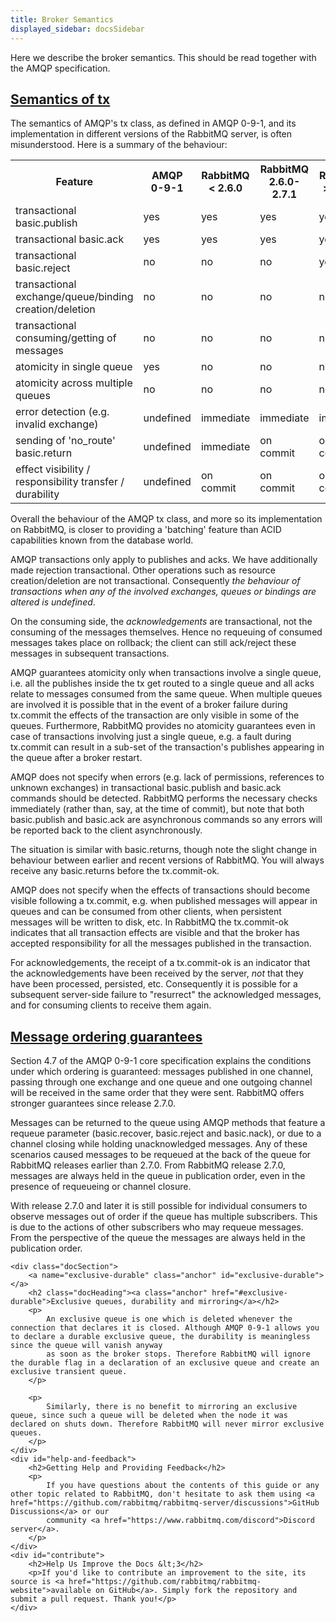 ```yaml
---
title: Broker Semantics
displayed_sidebar: docsSidebar
---
```

<div id="left-content">
    <p class="intro">
        Here we describe the broker semantics. This should be read together with the AMQP specification.
    </p>
    <div class="docSection">
        <a name="tx" class="anchor" id="tx"></a>
        <h2 class="docHeading"><a class="anchor" href="#tx">Semantics of tx</a></h2>
        <p>The semantics of AMQP's <span class="code">tx</span> class, as defined in AMQP 0-9-1, and its implementation in different versions of the RabbitMQ server, is often misunderstood. Here is a summary of the behaviour:</p>
        <table>
            <tbody>
                <tr>
                    <th>Feature</th>
                    <th>
                        AMQP<br />
                        0-9-1
                    </th>
                    <th>
                        RabbitMQ<br />
                        &lt; 2.6.0
                    </th>
                    <th>
                        RabbitMQ<br />
                        2.6.0-2.7.1
                    </th>
                    <th>
                        RabbitMQ<br />
                        &gt;= 2.8.0
                    </th>
                </tr>
                <tr>
                    <td>transactional <span class="code">basic.publish</span></td>
                    <td>yes</td>
                    <td>yes</td>
                    <td>yes</td>
                    <td>yes</td>
                </tr>
                <tr>
                    <td>transactional <span class="code">basic.ack</span></td>
                    <td>yes</td>
                    <td>yes</td>
                    <td>yes</td>
                    <td>yes</td>
                </tr>
                <tr>
                    <td>transactional <span class="code">basic.reject</span></td>
                    <td>no</td>
                    <td>no</td>
                    <td>no</td>
                    <td>yes</td>
                </tr>
                <tr>
                    <td>transactional exchange/queue/binding creation/deletion</td>
                    <td>no</td>
                    <td>no</td>
                    <td>no</td>
                    <td>no</td>
                </tr>
                <tr>
                    <td>transactional consuming/getting of messages</td>
                    <td>no</td>
                    <td>no</td>
                    <td>no</td>
                    <td>no</td>
                </tr>
                <tr>
                    <td>atomicity in single queue</td>
                    <td>yes</td>
                    <td>no</td>
                    <td>no</td>
                    <td>no</td>
                </tr>
                <tr>
                    <td>atomicity across multiple queues</td>
                    <td>no</td>
                    <td>no</td>
                    <td>no</td>
                    <td>no</td>
                </tr>
                <tr>
                    <td>error detection (e.g. invalid exchange)</td>
                    <td>undefined</td>
                    <td>immediate</td>
                    <td>immediate</td>
                    <td>immediate</td>
                </tr>
                <tr>
                    <td>sending of 'no_route' <span class="code">basic.return</span></td>
                    <td>undefined</td>
                    <td>immediate</td>
                    <td>on commit</td>
                    <td>on commit</td>
                </tr>
                <tr>
                    <td>effect visibility / responsibility transfer / durability</td>
                    <td>undefined</td>
                    <td>on commit</td>
                    <td>on commit</td>
                    <td>on commit</td>
                </tr>
            </tbody>
        </table>
        <p>Overall the behaviour of the AMQP <span class="code">tx</span> class, and more so its implementation on RabbitMQ, is closer to providing a 'batching' feature than ACID capabilities known from the database world.</p>
        <p>
            AMQP transactions only apply to publishes and acks. We have additionally made rejection transactional. Other operations such as resource creation/deletion are not transactional. Consequently
            <em>the behaviour of transactions when any of the involved exchanges, queues or bindings are altered is undefined</em>.
        </p>
        <p>
            On the consuming side, the <em>acknowledgements</em> are transactional, not the consuming of the messages themselves. Hence no requeuing of consumed messages takes place on rollback; the client can still ack/reject these
            messages in subsequent transactions.
        </p>
        <p>
            AMQP guarantees atomicity only when transactions involve a single queue, i.e. all the publishes inside the tx get routed to a single queue and all acks relate to messages consumed from the same queue. When multiple queues are
            involved it is possible that in the event of a broker failure during <span class="code">tx.commit</span> the effects of the transaction are only visible in some of the queues. Furthermore, RabbitMQ provides no atomicity
            guarantees even in case of transactions involving just a single queue, e.g. a fault during <span class="code">tx.commit</span> can result in a sub-set of the transaction's publishes appearing in the queue after a broker restart.
        </p>
        <p>
            AMQP does not specify when errors (e.g. lack of permissions, references to unknown exchanges) in transactional <span class="code">basic.publish</span> and <span class="code">basic.ack</span> commands should be detected. RabbitMQ
            performs the necessary checks immediately (rather than, say, at the time of commit), but note that both <span class="code">basic.publish</span> and <span class="code">basic.ack</span>
            are asynchronous commands so any errors will be reported back to the client asynchronously.
        </p>
        <p>
            The situation is similar with <span class="code">basic.return</span>s, though note the slight change in behaviour between earlier and recent versions of RabbitMQ. You will always receive any
            <span class="code">basic.return</span>s before the <span class="code">tx.commit-ok</span>.
        </p>
        <p>
            AMQP does not specify when the effects of transactions should become visible following a <span class="code">tx.commit</span>, e.g. when published messages will appear in queues and can be consumed from other clients, when
            persistent messages will be written to disk, etc. In RabbitMQ the <span class="code">tx.commit-ok</span> indicates that all transaction effects are visible and that the broker has accepted responsibility for all the messages
            published in the transaction.
        </p>
        <p>
            For acknowledgements, the receipt of a
            <span class="code">tx.commit-ok</span> is an indicator that the acknowledgements have been received by the server, <em>not</em> that they have been processed, persisted, etc. Consequently it is possible for a subsequent
            server-side failure to "resurrect" the acknowledged messages, and for consuming clients to receive them again.
        </p>
    </div>
    <div class="docSection">
        <a name="ordering" class="anchor" id="ordering"></a>
        <h2 class="docHeading"><a class="anchor" href="#ordering">Message ordering guarantees</a></h2>
        <p>
            Section 4.7 of the AMQP 0-9-1 core specification explains the conditions under which ordering is guaranteed: messages published in one channel, passing through one exchange and one queue and one outgoing channel will be received
            in the same order that they were sent. RabbitMQ offers stronger guarantees since release 2.7.0.
        </p>
        <p>
            Messages can be returned to the queue using AMQP methods that feature a requeue parameter (<span class="code">basic.recover</span>, <span class="code">basic.reject</span> and <span class="code">basic.nack</span>), or due to a
            channel closing while holding unacknowledged messages. Any of these scenarios caused messages to be requeued at the back of the queue for RabbitMQ releases earlier than 2.7.0. From RabbitMQ release 2.7.0, messages are always
            held in the queue in publication order, even in the presence of requeueing or channel closure.
        </p>
        <p>
            With release 2.7.0 and later it is still possible for individual consumers to observe messages out of order if the queue has multiple subscribers. This is due to the actions of other subscribers who may requeue messages. From
            the perspective of the queue the messages are always held in the publication order.
        </p>
    </div>

    <div class="docSection">
        <a name="exclusive-durable" class="anchor" id="exclusive-durable"></a>
        <h2 class="docHeading"><a class="anchor" href="#exclusive-durable">Exclusive queues, durability and mirroring</a></h2>
        <p>
            An exclusive queue is one which is deleted whenever the connection that declares it is closed. Although AMQP 0-9-1 allows you to declare a durable exclusive queue, the durability is meaningless since the queue will vanish anyway
            as soon as the broker stops. Therefore RabbitMQ will ignore the durable flag in a declaration of an exclusive queue and create an exclusive transient queue.
        </p>

        <p>
            Similarly, there is no benefit to mirroring an exclusive queue, since such a queue will be deleted when the node it was declared on shuts down. Therefore RabbitMQ will never mirror exclusive queues.
        </p>
    </div>
    <div id="help-and-feedback">
        <h2>Getting Help and Providing Feedback</h2>
        <p>
            If you have questions about the contents of this guide or any other topic related to RabbitMQ, don't hesitate to ask them using <a href="https://github.com/rabbitmq/rabbitmq-server/discussions">GitHub Discussions</a> or our
            community <a href="https://www.rabbitmq.com/discord">Discord server</a>.
        </p>
    </div>
    <div id="contribute">
        <h2>Help Us Improve the Docs &lt;3</h2>
        <p>If you'd like to contribute an improvement to the site, its source is <a href="https://github.com/rabbitmq/rabbitmq-website">available on GitHub</a>. Simply fork the repository and submit a pull request. Thank you!</p>
    </div>
</div>
